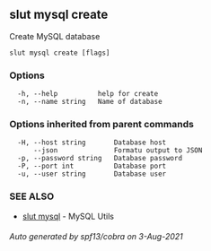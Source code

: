 ## slut mysql create

Create MySQL database

```
slut mysql create [flags]
```

### Options

```
  -h, --help          help for create
  -n, --name string   Name of database
```

### Options inherited from parent commands

```
  -H, --host string       Database host
      --json              Formatu output to JSON
  -p, --password string   Database password
  -P, --port int          Database port
  -u, --user string       Database user
```

### SEE ALSO

* [slut mysql](slut_mysql.md)	 - MySQL Utils

###### Auto generated by spf13/cobra on 3-Aug-2021
